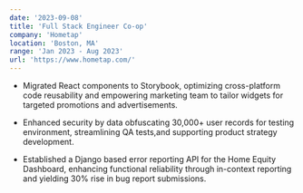 ```yaml
---
date: '2023-09-08'
title: 'Full Stack Engineer Co-op'
company: 'Hometap'
location: 'Boston, MA'
range: 'Jan 2023 - Aug 2023'
url: 'https://www.hometap.com/'
---
```


- Migrated React components to Storybook, optimizing cross-platform code reusability and empowering marketing team to tailor widgets for targeted promotions and advertisements.

- Enhanced security by data obfuscating 30,000+ user records for testing environment, streamlining QA tests,and supporting product strategy development.

- Established a Django based error reporting API for the Home Equity Dashboard, enhancing functional reliability through in-context reporting and yielding 30% rise in bug report submissions.
